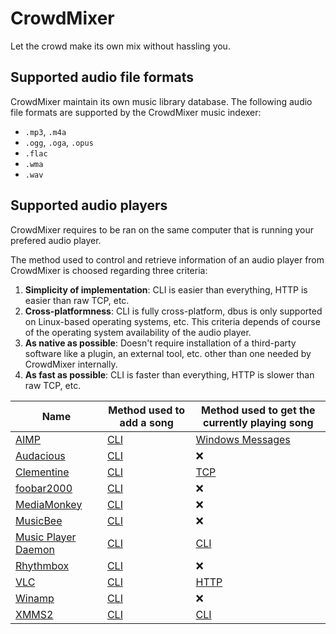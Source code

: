# CrowdMixer

Let the crowd make its own mix without hassling you.

## Supported audio file formats

CrowdMixer maintain its own music library database. The following audio file formats are supported by the CrowdMixer music
indexer:

  - `.mp3`, `.m4a`
  - `.ogg`, `.oga`, `.opus`
  - `.flac`
  - `.wma`
  - `.wav`

## Supported audio players

CrowdMixer requires to be ran on the same computer that is running your prefered audio player.

The method used to control and retrieve information of an audio player from CrowdMixer is choosed regarding three criteria:

  1. **Simplicity of implementation**: CLI is easier than everything, HTTP is easier than raw TCP, etc.
  2. **Cross-platformness**: CLI is fully cross-platform, dbus is only supported on Linux-based operating systems, etc. This criteria depends of course of the operating system availability of the audio player.
  3. **As native as possible**: Doesn't require installation of a third-party software like a plugin, an external tool, etc. other than one needed by CrowdMixer internally.
  4. **As fast as possible**: CLI is faster than everything, HTTP is slower than raw TCP, etc.

| Name | Method used to add a song | Method used to get the currently playing song |
|------|---------------------------|-----------------------------------------------|
| [AIMP](https://www.aimp.ru/) | [CLI](http://www.aimp.ru/index.php?do=download&cat=sdk) | [Windows Messages](http://www.aimp.ru/index.php?do=download&cat=sdk) |
| [Audacious](http://audacious-media-player.org/) | [CLI](https://www.mankier.com/1/audacious) | ❌ |
| [Clementine](https://www.clementine-player.org/) | [CLI](https://github.com/clementine-player/Clementine/issues/4030#issuecomment-30595412) | [TCP](https://github.com/clementine-player/Android-Remote/wiki/Developer-Documentation) |
| [foobar2000](http://www.foobar2000.org/) | [CLI](http://wiki.hydrogenaud.io/index.php?title=Foobar2000:Commandline_Guide) | ❌ |
| [MediaMonkey](http://www.mediamonkey.com/) | [CLI](http://www.mediamonkey.com/support/index.php?/Knowledgebase/Article/View/44/2/command-line-startup-options-for-mediamonkey) | ❌ |
| [MusicBee](http://getmusicbee.com/) | [CLI](http://musicbee.wikia.com/wiki/Command_Line_Parameters) | ❌ |
| [Music Player Daemon](https://www.musicpd.org/) | [CLI](https://linux.die.net/man/1/mpc) | [CLI](https://linux.die.net/man/1/mpc) |
| [Rhythmbox](https://wiki.gnome.org/Apps/Rhythmbox) | [CLI](http://manpages.ubuntu.com/manpages/trusty/man1/rhythmbox-client.1.html) | ❌ |
| [VLC](http://www.videolan.org/vlc/) | [CLI](https://wiki.videolan.org/VLC_command-line_help/) | [HTTP](https://wiki.videolan.org/VLC_HTTP_requests/) |
| [Winamp](http://www.winamp.com/) | [CLI](http://forums.winamp.com/showthread.php?threadid=180297) | ❌ |
| [XMMS2](https://xmms2.org/) | [CLI](http://manpages.ubuntu.com/manpages/zesty/man1/xmms2.1.html) | [CLI](http://manpages.ubuntu.com/manpages/zesty/man1/xmms2.1.html) |
